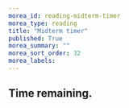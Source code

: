 ```yaml
---
morea_id: reading-midterm-timer
morea_type: reading
title: "Midterm timer"
published: True
morea_summary: ""
morea_sort_order: 32
morea_labels: 
---
```

<script src="{{ site.baseurl }}/js/countdown.js" type="text/javascript"></script>

## Time remaining.
<!-- =========================================================== -->
<script type="application/javascript">
var myCountdown2 = new Countdown({
									time: 70 * 60,
									width:150, 
									height:80, 
									rangeHi:"minute"	// <- no comma on last item!
									});

</script>

